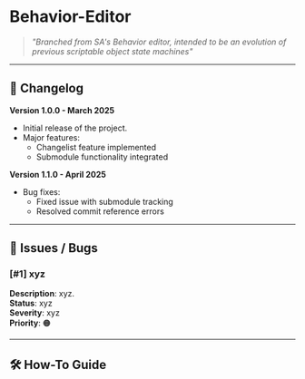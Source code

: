 # Behavior-Editor

> _"Branched from SA's Behavior editor, intended to be an evolution of previous scriptable object state machines"_

---

## 🎉 **Changelog**  

**Version 1.0.0 - March 2025**  
- Initial release of the project.
- Major features:  
  - Changelist feature implemented  
  - Submodule functionality integrated

**Version 1.1.0 - April 2025**  
- Bug fixes:
  - Fixed issue with submodule tracking  
  - Resolved commit reference errors  

---

## 🐛 **Issues / Bugs**  

### [#1] xyz
**Description**: xyz.  
**Status**: xyz  
**Severity**: xyz  
**Priority**: 🟠  


---

## 🛠 **How-To Guide**
